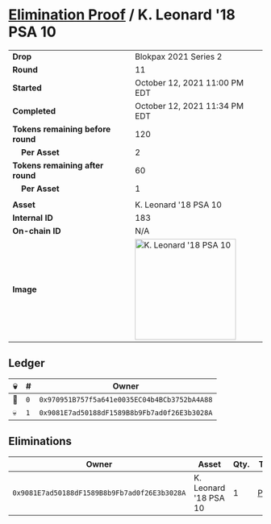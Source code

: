 # [Elimination Proof](./readme.md) / K. Leonard &#039;18 PSA 10

|||
|---|---|
| **Drop** | Blokpax 2021 Series 2 |
| **Round** | 11 |
| **Started** | October 12, 2021 11:00 PM EDT |
| **Completed** | October 12, 2021 11:34 PM EDT |
| **Tokens remaining before round** | 120 |
| **&nbsp;&nbsp;&nbsp;&nbsp;Per Asset** | 2 |
| **Tokens remaining after round** | 60 |
| **&nbsp;&nbsp;&nbsp;&nbsp;Per Asset** | 1 |
| | |
| **Asset** | K. Leonard &#039;18 PSA 10 |
| **Internal ID** | 183 |
| **On-chain ID** | N/A |
| **Image** | <img src="https://tcdn.blokpax.com/9484ebfa-63cd-4309-a9f2-c10434ed5b46/404ccc671970d08b07c0d011eaae5bdf523875b833140cc87d1f80d3e4715fec.jpg" height="200" alt="K. Leonard &#039;18 PSA 10" /> |

## Ledger

| 💀 | # | Owner |
| --- | --- | --- |
| 👑 | `0` | `0x970951B757f5a641e0035EC04b4BCb3752bA4A88` |
| 💀 | `1` | `0x9081E7ad50188dF1589B8b9Fb7ad0f26E3b3028A` |


## Eliminations

| Owner | Asset | Qty. | Transaction |
| --- | --- | --- | --- |
| `0x9081E7ad50188dF1589B8b9Fb7ad0f26E3b3028A` | K. Leonard '18 PSA 10 | 1 | [Polygonscan](https://polygonscan.com/tx/0xaf3c5319d7f6d8a9a3e635d20925ad8bf12d00c94172cd4de4ed175d1789fd46) |
